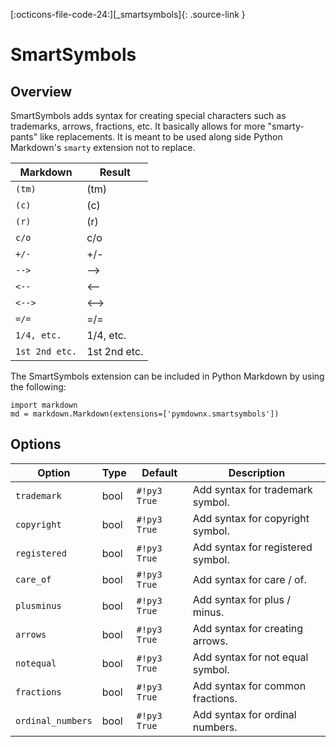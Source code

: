 [:octicons-file-code-24:][_smartsymbols]{: .source-link }

# SmartSymbols

## Overview

SmartSymbols adds syntax for creating special characters such as trademarks, arrows, fractions, etc.  It basically
allows for more "smarty-pants" like replacements.  It is meant to be used along side Python Markdown's `smarty`
extension not to replace.

Markdown       | Result
-------------- |--------
`(tm)`         | (tm)
`(c)`          | (c)
`(r)`          | (r)
`c/o`          | c/o
`+/-`          | +/-
`-->`          | -->
`<--`          | <--
`<-->`         | <-->
`=/=`          | =/=
`1/4, etc.`    | 1/4, etc.
`1st 2nd etc.` |1st 2nd etc.

The SmartSymbols extension can be included in Python Markdown by using the following:

```py3
import markdown
md = markdown.Markdown(extensions=['pymdownx.smartsymbols'])
```

## Options

Option            | Type | Default     | Description
----------------- | ---- | ----------- |------------
`trademark`       | bool | `#!py3 True` | Add syntax for trademark symbol.
`copyright`       | bool | `#!py3 True` | Add syntax for copyright symbol.
`registered`      | bool | `#!py3 True` | Add syntax for registered symbol.
`care_of`         | bool | `#!py3 True` | Add syntax for care / of.
`plusminus`       | bool | `#!py3 True` | Add syntax for plus / minus.
`arrows`          | bool | `#!py3 True` | Add syntax for creating arrows.
`notequal`        | bool | `#!py3 True` | Add syntax for not equal symbol.
`fractions`       | bool | `#!py3 True` | Add syntax for common fractions.
`ordinal_numbers` | bool | `#!py3 True` | Add syntax for ordinal numbers.
